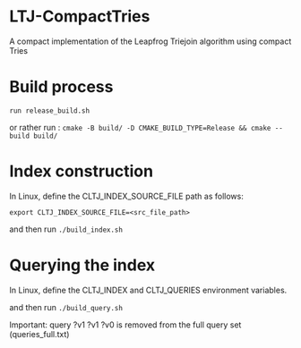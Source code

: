 # LTJ-CompactTries
A compact implementation of the Leapfrog Triejoin algorithm using compact Tries 

Build process
===================
`run release_build.sh`

or rather run :
`cmake -B build/ -D CMAKE_BUILD_TYPE=Release && cmake --build build/`

Index construction
===================
In Linux, define the CLTJ_INDEX_SOURCE_FILE path as follows:

`export CLTJ_INDEX_SOURCE_FILE=<src_file_path>`

and then run 
`./build_index.sh`

Querying the index
==================


In Linux, define the CLTJ_INDEX and CLTJ_QUERIES environment variables.

and then run 
`./build_query.sh`

Important: query ?v1 ?v1 ?v0 is removed from the full query set (queries_full.txt)